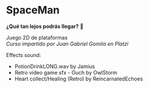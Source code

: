# SpaceMan
**¿Qué tan lejos podrás llegar?** 🚀

Juego 2D de plataformas <br>
_Curso impartido por Juan Gabriel Gomila en Platzi_


Effects sound: 
- PotionDrinkLONG.wav by Jamius
- Retro video game sfx - Ouch by OwlStorm
- Heart collect/Healing (Retro) by ReincarnatedEchoes
